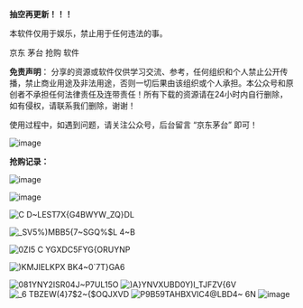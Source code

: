 **抽空再更新！！！**


本软件仅用于娱乐，禁止用于任何违法的事。

京东 茅台 抢购 软件

**免责声明**： 分享的资源或软件仅供学习交流、参考，任何组织和个人禁止公开传播，禁止商业用途及非法用途，否则一切后果由该组织或个人承担。本公众号和原创者不承担任何法律责任及连带责任！所有下载的资源请在24小时内自行删除，如有侵权，请联系我们删除，谢谢！

使用过程中，如遇到问题，请关注公众号，后台留言 “京东茅台” 即可！

![image](https://user-images.githubusercontent.com/40600240/118392266-53494a00-b66b-11eb-86e0-2adbd91ae79c.png)


**抢购记录：**

![image](https://user-images.githubusercontent.com/40600240/158738028-d628e18c-d33b-4886-bcdb-f6d8b7da9afd.png)

![image](https://user-images.githubusercontent.com/40600240/158738214-318bcb70-1a19-43f9-916c-349022726065.png)

![C D~LEST7X{G4BWYW_ZQ}DL](https://user-images.githubusercontent.com/40600240/159207549-8ce0fa12-5541-4558-9b77-1a2081a9ac45.jpg)

![_SV5%)MBB5{7~SGQ%$L 4~B](https://user-images.githubusercontent.com/40600240/159207560-cb57fcdf-897c-4324-8876-c6c9bf23302c.png)

![0ZI5 C YGXDC5FYG{ORUYNP](https://user-images.githubusercontent.com/40600240/159207579-b584a326-d056-4560-ba20-e84477680832.png)

![)KMJIELKPX BK4~0`7T}GA6](https://user-images.githubusercontent.com/40600240/160285440-6210a359-197d-4311-b2f0-e7bd326f7de1.jpg)

![$081YNY2ISR04J~$P7UL15O](https://user-images.githubusercontent.com/40600240/163921005-03a43eda-c712-499f-909c-f4c4811ba79e.jpg)
![)A}YNVXUBD0Y)I_TJFZV{6V](https://user-images.githubusercontent.com/40600240/163921026-7dac513f-413a-42a1-afbb-3a8fa609cac7.jpg)
![_6 TBZEW(4}7$2~{$OQJXVD](https://user-images.githubusercontent.com/40600240/163921057-588f1f75-a94a-4d06-9f3e-396883222de8.jpg)
![P9B59TAHBXVIC4@LBD4~ 6N](https://user-images.githubusercontent.com/40600240/163921065-d1e7bc42-4a18-4cdc-82ce-1e4ccdc672d4.jpg)
![image](https://user-images.githubusercontent.com/40600240/163921167-ca9939eb-f33f-4a72-b0d1-31500e150c5f.png)
